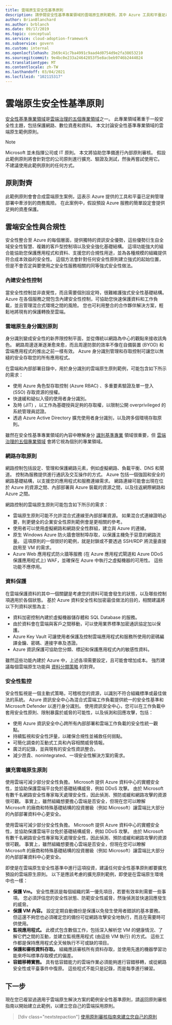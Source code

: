 ```yaml
---
title: 雲端原生安全性基準原則
description: 請參閱安全性基準專業領域的雲端原生原則範例，其中 Azure 工具和平臺足以管理商務風險。
author: BrianBlanchard
ms.author: brblanch
ms.date: 09/17/2019
ms.topic: conceptual
ms.service: cloud-adoption-framework
ms.subservice: govern
ms.custom: internal
ms.openlocfilehash: 2b69c41c7ba4991c9aad4d0754d9e2fa38653210
ms.sourcegitcommit: 9e4bc0e233a24642853f5e8acbeb9746b2444024
ms.translationtype: MT
ms.contentlocale: zh-TW
ms.lasthandoff: 03/04/2021
ms.locfileid: "102115317"
---
```

# <a name="cloud-native-security-baseline-policy"></a>雲端原生安全性基準原則

[安全性基準專業領域](./index.md)是[雲端治理的五個專業領域](../governance-disciplines.md)之一。 此專業領域著重于一般安全性主題，包括保護網路、數位資產和資料。 本文討論安全性基準專業領域的雲端原生範例原則。

> [!NOTE]
> Microsoft 並未指揮公司或 IT 原則。 本文將協助您準備進行內部原則審核。 假設此範例原則將會針對您的公司原則進行擴充、驗證及測試，然後再嘗試使用它。 不建議使用此範例原則的任何方式。

## <a name="policy-alignment"></a>原則對齊

此範例原則會會合成雲端原生案例，這表示 Azure 提供的工具和平臺已足夠管理部署中牽涉到的商務風險。 在此案例中，假設預設 Azure 服務的簡單設定會提供足夠的資產保護。

## <a name="cloud-security-and-compliance"></a>雲端安全性與合規性

安全性整合至 Azure 的每個層面，提供獨特的資訊安全優勢，這些優勢衍生自全域安全性智慧、複雜的客戶型控制項以及安全強化基礎結構。 這項功能強大的組合能協助您保護應用程式和資料、支援您的合規性用途，並為各種規模的組織提供符合成本效益的安全性。 這個方法會針對任何安全性原則建立強式的起始位置，但是不會否定與要使用之安全性服務相關的同等強式安全性做法。

### <a name="built-in-security-controls"></a>內建安全性控制

當安全性控制並非直覺性，而且需要個別設定時，很難維護強式安全性基礎結構。 Azure 在各個服務之間包含內建安全性控制，可協助您快速保護資料和工作負載，並且管理混合式環境之間的風險。 您也可利用整合的合作夥伴解決方案，輕鬆地將現有的保護轉換至雲端。

### <a name="cloud-native-identity-policies"></a>雲端原生身分識別原則

身分識別變成安全性的新界限控制平面，並從傳統以網路為中心的觀點來接收該角色。 網路周邊逐漸逐漸愈來愈，而且周邊防禦的效率不像在自備裝置 (BYOD) 和雲端應用程式的推出之前一樣有效。 Azure 身分識別管理和存取控制可讓您以無縫的安全存取您的所有應用程式。

在雲端和內部部署目錄中，用於身分識別的雲端原生原則範例，可能包含如下所示的需求：

- 使用 Azure 角色型存取控制 (Azure RBAC) 、多重要素驗證及單一登入 (SSO) 存取資源的授權。
- 快速緩和疑似入侵的使用者身分識別。
- 及時 (JIT) ，以工作為基礎授與足夠的存取權，以限制公開 overprivileged 的系統管理員認證。
- 透過 Azure Active Directory 擴充使用者身分識別，以及跨多個環境存取原則。

雖然在安全性基準專業領域的內容中瞭解身分 [識別基準專業](../identity-baseline/index.md) 領域很重要，但 [雲端治理的五個專業領域](../index.md) 會將它視為個別的專業領域。

### <a name="network-access-policies"></a>網路存取原則

網路控制包括設定、管理和保護網路元素，例如虛擬網路、負載平衡、DNS 和閘道。 控制為服務提供進行通訊及交互操作的方式。 Azure 包括一個強固和安全的網路基礎結構，以支援您的應用程式和服務連線需求。 網路連線可能會出現在位於 Azure 的資源之間、內部部署與 Azure 裝載的資源之間，以及往返網際網路和 Azure 之間。

網路控制的雲端原生原則可能包含如下所示的需求：

- 雲端原生原則可能不允許混合式連線至內部部署資源。 如果混合式連線證明必要，則更健全的企業安全性原則範例會是更相關的參考。
- 使用者可以使用虛擬網路和網路安全性群組，建立與 Azure 的連線。
- 原生 Windows Azure 防火牆會限制埠存取，以保護主機免于惡意的網路流量。 這項原則的一個很好的範例，就是封鎖或不要透過 SSH/RDP 將流量直接啟用至 VM 的需求。
- Azure Web 應用程式防火牆等服務 (在 Azure 應用程式閘道和 Azure DDoS 保護應用程式上) WAF，並確保在 Azure 中執行之虛擬機器的可用性。 這些功能不應停用。

### <a name="data-protection"></a>資料保護

在雲端保護資料的其中一個關鍵是考慮您的資料可能會發生的狀態，以及哪些控制項適用於各個狀態。 基於 Azure 資料安全性和加密最佳做法的目的，相關建議將以下列資料狀態為主︰

- 資料加密控制內建於虛擬機器儲存體和 SQL Database 的服務。
- 由於資料會在雲端與客戶之間移動，可以使用業界標準加密通訊協定加以保護。
- Azure Key Vault 可讓使用者保護及控制雲端應用程式和服務所使用的密碼編譯金鑰、密碼、連接字串及憑證。
- Azure 資訊保護可協助您分類、標記和保護應用程式內的敏感性資料。

雖然這些功能內建於 Azure 中，上述各項需要設定，且可能會增加成本。 強烈建議每個雲端原生功能與 [資料分類策略](../policy-compliance/data-classification.md) 的對齊。

### <a name="security-monitoring"></a>安全性監控

安全性監視是一個主動式策略，可稽核您的資源，以識別不符合組織標準或最佳做法的系統。 Azure 資訊安全中心為混合式雲端工作負載提供統一的安全性基準和 Microsoft Defender 以進行身分識別。 使用資訊安全中心，您可以在工作負載中套用安全性原則、限制暴露於威脅的可能性，以及偵測和回應攻擊，包括：

- 使用 Azure 資訊安全中心跨所有內部部署和雲端工作負載的安全性統一觀點。
- 持續監視和安全性評量，以確保合規性並補救任何弱點。
- 可簡化調查的互動式工具和內容相關威脅情報。
- 廣泛的記錄，並與現有的安全性資訊整合。
- 減少昂貴、nonintegrated、一項安全性解決方案的需求。

### <a name="extend-cloud-native-policies"></a>擴充雲端原生原則

使用雲端可減少部分安全性負擔。 Microsoft 提供 Azure 資料中心的實體安全性，並協助保護雲端平台免於基礎結構威脅，例如 DDoS 攻擊。 由於 Microsoft 有數千名網路安全性專家每天處理安全性，因此偵測、預防或緩和網路攻擊的資源很可觀。 事實上，雖然組織想要擔心雲端是否安全，但現在您可以瞭解 Microsoft 的廠商和特殊基礎結構的投資層級（例如 Microsoft）讓雲端比大部分的內部部署資料中心更安全。

使用雲端可減少部分安全性負擔。 Microsoft 提供 Azure 資料中心的實體安全性，並協助保護雲端平台免於基礎結構威脅，例如 DDoS 攻擊。 由於 Microsoft 有數千名網路安全性專家每天處理安全性，因此偵測、預防或緩和網路攻擊的資源很可觀。 事實上，雖然組織想要擔心雲端是否安全，但現在您可以瞭解 Microsoft 的廠商和特殊基礎結構的投資層級（例如 Microsoft）讓雲端比大部分的內部部署資料中心更安全。

即使是在雲端原生安全性基準中進行這項投資，建議任何安全性基準原則都要擴充預設的雲端原生原則。 以下是應該考慮的擴充原則範例，即使是在雲端原生環境中也一樣：

- **保護 Vm。** 安全性應該是每個組織的第一優先項目，若要有效率則需要一些事項。 您必須評估您的安全性狀態、防範安全性威脅，然後偵測並快速回應發生的威脅。
- **保護 VM 內容。** 設定定期自動備份是保護以免發生使用者錯誤的基本要務。 但這還不夠您也必須確定您的備份可從網路攻擊安全地執行，而且在需要時可供使用。
- **監視應用程式。** 此模式包含數個工作，包括深入解析您 VM 的健康情況、了解它們之間的互動，並建立監視應用程式 (由這些 VM 執行) 的方式。 這些工作都是保持應用程式全天候執行不可或缺的項目。
- **保護和審核資料存取。** 組織應該審核所有資料存取，並使用先進的機器學習功能來呼叫標準存取模式的偏差。
- **容錯移轉實務。** 具有低容錯能力的雲端作業必須能夠進行容錯移轉，或從網路安全性或平臺事件中復原。 這些程式不能只是記錄，而是每季進行練習。

## <a name="next-steps"></a>下一步

現在您已複習過適用于雲端原生解決方案的範例安全性基準原則，請返回原則審核指南以開始建立此範例，以建立您自己的雲端採用原則。

> [!div class="nextstepaction"]
> [使用原則審核指南來建立您自己的原則](../policy-compliance/cloud-policy-review.md)
